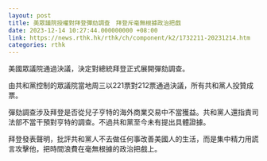 ```yaml
---
layout: post
title: 美眾議院授權對拜登彈劾調查　拜登斥毫無根據政治把戲
date: 2023-12-14 10:27:44.000000000 +08:00
link: https://news.rthk.hk/rthk/ch/component/k2/1732211-20231214.htm
categories: rthk
---
```


美國眾議院通過決議，決定對總統拜登正式展開彈劾調查。

由共和黨控制的眾議院當地周三以221票對212票通過決議，所有共和黨人投贊成票。

彈劾調查涉及拜登是否從兒子亨特的海外商業交易中不當獲益。共和黨人還指責司法部不當干預對亨特的調查。不過共和黨至今未有提出具體證據。

拜登發表聲明，批評共和黨人不去做任何事改善美國人的生活，而是集中精力用謊言攻擊他，把時間浪費在毫無根據的政治把戲上。
